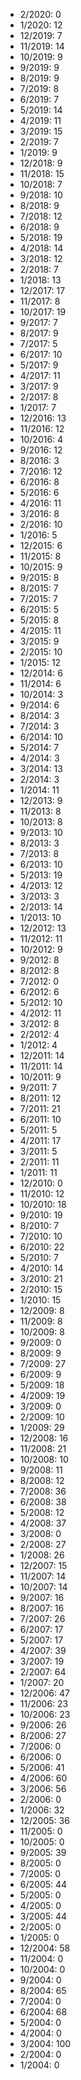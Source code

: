 *  2/2020: 0
*  1/2020: 12
*  12/2019: 7
*  11/2019: 14
*  10/2019: 9
*  9/2019: 9
*  8/2019: 9
*  7/2019: 8
*  6/2019: 7
*  5/2019: 14
*  4/2019: 11
*  3/2019: 15
*  2/2019: 7
*  1/2019: 9
*  12/2018: 9
*  11/2018: 15
*  10/2018: 7
*  9/2018: 10
*  8/2018: 9
*  7/2018: 12
*  6/2018: 9
*  5/2018: 19
*  4/2018: 14
*  3/2018: 12
*  2/2018: 7
*  1/2018: 13
*  12/2017: 17
*  11/2017: 8
*  10/2017: 19
*  9/2017: 7
*  8/2017: 9
*  7/2017: 5
*  6/2017: 10
*  5/2017: 9
*  4/2017: 11
*  3/2017: 9
*  2/2017: 8
*  1/2017: 7
*  12/2016: 13
*  11/2016: 12
*  10/2016: 4
*  9/2016: 12
*  8/2016: 3
*  7/2016: 12
*  6/2016: 8
*  5/2016: 6
*  4/2016: 11
*  3/2016: 8
*  2/2016: 10
*  1/2016: 5
*  12/2015: 6
*  11/2015: 8
*  10/2015: 9
*  9/2015: 8
*  8/2015: 7
*  7/2015: 7
*  6/2015: 5
*  5/2015: 8
*  4/2015: 11
*  3/2015: 9
*  2/2015: 10
*  1/2015: 12
*  12/2014: 6
*  11/2014: 6
*  10/2014: 3
*  9/2014: 6
*  8/2014: 3
*  7/2014: 3
*  6/2014: 10
*  5/2014: 7
*  4/2014: 3
*  3/2014: 13
*  2/2014: 3
*  1/2014: 11
*  12/2013: 9
*  11/2013: 8
*  10/2013: 8
*  9/2013: 10
*  8/2013: 3
*  7/2013: 8
*  6/2013: 10
*  5/2013: 19
*  4/2013: 12
*  3/2013: 3
*  2/2013: 14
*  1/2013: 10
*  12/2012: 13
*  11/2012: 11
*  10/2012: 9
*  9/2012: 8
*  8/2012: 8
*  7/2012: 0
*  6/2012: 6
*  5/2012: 10
*  4/2012: 11
*  3/2012: 8
*  2/2012: 4
*  1/2012: 4
*  12/2011: 14
*  11/2011: 14
*  10/2011: 9
*  9/2011: 7
*  8/2011: 12
*  7/2011: 21
*  6/2011: 10
*  5/2011: 5
*  4/2011: 17
*  3/2011: 5
*  2/2011: 11
*  1/2011: 11
*  12/2010: 0
*  11/2010: 12
*  10/2010: 18
*  9/2010: 19
*  8/2010: 7
*  7/2010: 10
*  6/2010: 22
*  5/2010: 7
*  4/2010: 14
*  3/2010: 21
*  2/2010: 15
*  1/2010: 15
*  12/2009: 8
*  11/2009: 8
*  10/2009: 8
*  9/2009: 0
*  8/2009: 9
*  7/2009: 27
*  6/2009: 9
*  5/2009: 18
*  4/2009: 19
*  3/2009: 0
*  2/2009: 10
*  1/2009: 29
*  12/2008: 16
*  11/2008: 21
*  10/2008: 10
*  9/2008: 11
*  8/2008: 12
*  7/2008: 36
*  6/2008: 38
*  5/2008: 12
*  4/2008: 37
*  3/2008: 0
*  2/2008: 27
*  1/2008: 26
*  12/2007: 15
*  11/2007: 14
*  10/2007: 14
*  9/2007: 16
*  8/2007: 16
*  7/2007: 26
*  6/2007: 17
*  5/2007: 17
*  4/2007: 39
*  3/2007: 19
*  2/2007: 64
*  1/2007: 20
*  12/2006: 47
*  11/2006: 23
*  10/2006: 23
*  9/2006: 26
*  8/2006: 27
*  7/2006: 0
*  6/2006: 0
*  5/2006: 41
*  4/2006: 60
*  3/2006: 56
*  2/2006: 0
*  1/2006: 32
*  12/2005: 36
*  11/2005: 0
*  10/2005: 0
*  9/2005: 39
*  8/2005: 0
*  7/2005: 0
*  6/2005: 44
*  5/2005: 0
*  4/2005: 0
*  3/2005: 44
*  2/2005: 0
*  1/2005: 0
*  12/2004: 58
*  11/2004: 0
*  10/2004: 0
*  9/2004: 0
*  8/2004: 65
*  7/2004: 0
*  6/2004: 68
*  5/2004: 0
*  4/2004: 0
*  3/2004: 100
*  2/2004: 0
*  1/2004: 0